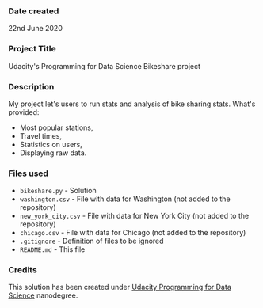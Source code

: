 ### Date created
22nd June 2020

### Project Title
Udacity's Programming for Data Science Bikeshare project

### Description
My project let's users to run stats and analysis of bike sharing stats. What's provided:
- Most popular stations,
- Travel times,
- Statistics on users,
- Displaying raw data.

### Files used
- `bikeshare.py` - Solution
- `washington.csv` - File with data for Washington (not added to the repository)
- `new_york_city.csv` - File with data for New York City (not added to the repository)
- `chicago.csv` - File with data for Chicago (not added to the repository)
- `.gitignore` - Definition of files to be ignored
- `README.md` - This file

### Credits
This solution has been created under [Udacity Programming for Data Science](https://www.udacity.com/course/programming-for-data-science-nanodegree--nd104) nanodegree.

